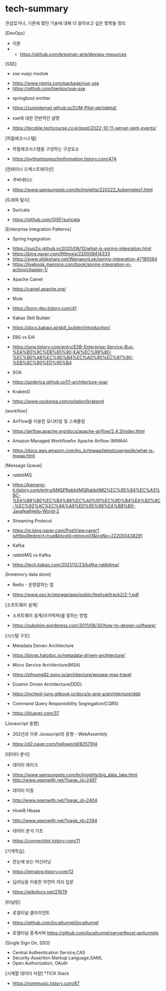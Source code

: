# tech-summary
관심있거나, 기존에 했던 기술에 대해 더 알아보고 싶은 항목들 정리

[DevOps]
* 이론
* - https://github.com/bregman-arie/devops-resources

[SSE]

* sse vuejs module 
- https://www.npmjs.com/package/vue-sse
- https://github.com/tserkov/vue-sse

* springboot emitter 
- https://zuminternet.github.io/ZUM-Pilot-qkrtjdehd/

* sse에 대한 전반적인 설명 
- https://tecoble.techcourse.co.kr/post/2022-10-11-server-sent-events/


[하둡에코시스템]

* 하둡에코시스템을 구성하는 구성요소
- https://pythontoomuchinformation.tistory.com/474

[컨테이너 오케스트레이션]
* 쿠버네티스 
- https://www.samsungsds.com/kr/insights/220222_kubernetes1.html

[트레픽 탐지]
* Suricata
- https://github.com/OISF/suricata

[Enterprise Integration Patterns]
* Spring Ingegration
- https://sup2is.github.io/2020/08/12/what-is-spring-integration.html
- https://blog.naver.com/fltltmxjs/220008414333
- https://www.slideshare.net/WangeunLee/spring-integration-47185594
- https://livebook.manning.com/book/spring-integration-in-action/chapter-1/

* Apache Camel
- https://camel.apache.org/

* Mule
- https://born-dev.tistory.com/41

* Kakao Skill Builder
- https://docs.kakaoi.ai/skill_builder/introduction/

* EBS vs EAI
- https://iuna.tistory.com/entry/ESB-Enterprise-Service-Bus-%EA%B0%9C%EB%85%90-EAI%EC%99%80-%EC%B0%A8%EC%9D%B4%EC%A0%90%EC%97%90-%EB%8C%80%ED%95%B4

* SOA
- https://azderica.github.io/01-architecture-soa/

* KrakenD
- https://www.osckorea.com/solution/krakend

[workflow]
* AirFlow를 이용한 모니터링 및 스케줄링
- https://airflow.apache.org/docs/apache-airflow/2.4.3/index.html
* Amazon Managed Workflowfor Apache Airflow (MWAA)
- https://docs.aws.amazon.com/ko_kr/mwaa/latest/userguide/what-is-mwaa.html


[Message Queue]
* rabbitMQ
- https://kamang-it.tistory.com/entry/AMQPRabbitMQRabbitMQ%EC%95%84%EC%A3%BC-%EA%B8%B0%EC%B4%88%EC%A0%81%EC%9D%B4%EA%B2%8C-%EC%82%AC%EC%9A%A9%ED%95%98%EA%B8%B0-JavafeatHello-World-2

* Streaming Protocol
- https://m.blog.naver.com/PostView.naver?isHttpsRedirect=true&blogId=mingyo01&logNo=222050438291

* Kafka

* rabbitMQ vs Kafka
- https://tech.kakao.com/2021/12/23/kafka-rabbitmq/

[Inmemory data store]
* Redis - 운영잘하는 법
- https://www.oss.kr/storage/app/public/festival/track2/2-1.pdf

[소프트웨어 설계]
* 소프트웨어 설계(아키텍쳐)를 잘하는 방법
- https://subokim.wordpress.com/2011/08/30/how-to-design-software/

[시스템 구조]
* Metadata Deiven Architecture
- https://blogs.halodoc.io/metadata-driven-architecture/

* Micro Service Architecture(MSA)
- https://sihyung92.oopy.io/architecture/woowa-msa-travel
* Doamin Driven Architecture(DDD)
- https://incheol-jung.gitbook.io/docs/q-and-a/architecture/ddd
* Command Query Responsibility Segregation(CQRS)
- https://bluayer.com/37

[Javascript 동향]
* 202년과 이후 Javascript의 동향 - WebAssembly
- https://d2.naver.com/helloworld/8257914

[데이터 분석]
* 데이터 레이크
- https://www.samsungsds.com/kr/insights/big_data_lake.html
- http://www.openwith.net/?page_id=2497

* 데이터 이동
- http://www.openwith.net/?page_id=2404

* Hive와 Hbase
- http://www.openwith.net/?page_id=2394

* 데이터 분석 기초
- https://connectdot.tistory.com/11

[기계학습]
* 한눈에 보는 머신러닝
- https://jeinalog.tistory.com/12
* 딥러닝을 이용한 자연어 처리 입문
- https://wikidocs.net/21679

[터널링]
* 로컬터널 클라이언트
- https://github.com/localtunnel/localtunnel

* 로컬터널 중계서버
https://github.com/localtunnel/server#post-apitunnels

[Single Sign On, SSO]
* Central Authentication Service,CAS
* Security Assertion Markup Language,SAML
* Open Authorization, OAuth 

[시계열 데이터 저장]
*TICK Stack
- https://notemusic.tistory.com/67
